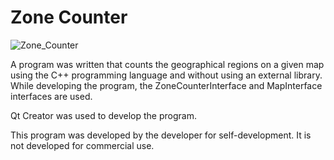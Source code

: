 # Zone Counter

![Zone_Counter](https://www.hakanbogan.com/sa.PNG)

A program was written that counts the geographical regions on a given map using the C++ programming language and without using an external library. While developing the program, the ZoneCounterInterface and MapInterface interfaces are used.

Qt Creator was used to develop the program.

This program was developed by the developer for self-development. It is not developed for commercial use.
